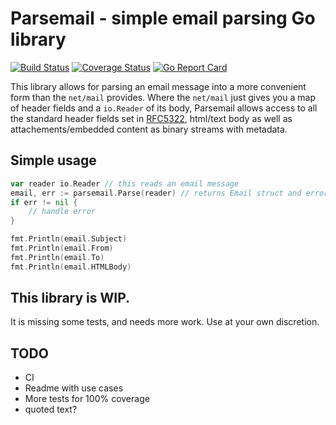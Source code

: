 # Parsemail - simple email parsing Go library

[![Build Status](https://circleci.com/gh/DusanKasan/Parsemail.svg?style=shield&circle-token=:circle-token)](https://circleci.com/gh/DusanKasan/Parsemail) [![Coverage Status](https://coveralls.io/repos/github/DusanKasan/Parsemail/badge.svg?branch=master)](https://coveralls.io/github/DusanKasan/Parsemail?branch=master) [![Go Report Card](https://goreportcard.com/badge/github.com/DusanKasan/Parsemail)](https://goreportcard.com/report/github.com/DusanKasan/Parsemail)

This library allows for parsing an email message into a more convenient form than the `net/mail` provides. Where the `net/mail` just gives you a map of header fields and a `io.Reader` of its body, Parsemail allows access to all the standard header fields set in [RFC5322](https://tools.ietf.org/html/rfc5322), html/text body as well as attachements/embedded content as binary streams with metadata.

## Simple usage

```go
var reader io.Reader // this reads an email message
email, err := parsemail.Parse(reader) // returns Email struct and error
if err != nil {
    // handle error
}

fmt.Println(email.Subject)
fmt.Println(email.From)
fmt.Println(email.To)
fmt.Println(email.HTMLBody)
```

## This library is WIP.

It is missing some tests, and needs more work. Use at your own discretion.

## TODO

- CI
- Readme with use cases
- More tests for 100% coverage
- quoted text?